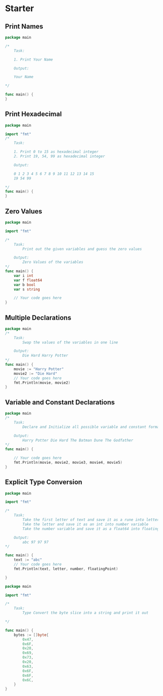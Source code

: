 # Starter

## Print Names

```go title="main.go"
package main

/*
    Task:

    1. Print Your Name

    Output:

    Your Name

*/

func main() {
}
```

## Print Hexadecimal

```go linenums="1" title="main.go"
package main

import "fmt"
/*
    Task:

    1. Print 0 to 15 as hexadecimal integer
    2. Print 19, 54, 99 as hexadecimal integer

    Output:

    0 1 2 3 4 5 6 7 8 9 10 11 12 13 14 15
    19 54 99

*/
func main() {
}
```

## Zero Values

```go linenums="1" title="main.go"
package main

import "fmt"

/*
    Task:
        Print out the given variables and guess the zero values

    Output:
        Zero Values of the variables
*/
func main() {
	var i int
	var f float64
	var b bool
	var s string

    // Your code goes here
}
```

## Multiple Declarations

```go linenums="1" title="main.go"
package main
/*
    Task:
        Swap the values of the variables in one line

    Output:
        Die Hard Harry Potter
*/
func main() {
    movie := "Harry Potter"
    movie2 := "Die Hard"
    // Your code goes here
    fmt.Println(movie, movie2)
}
```

## Variable and Constant Declarations

```go linenums="1" title="main.go"
package main
/*
    Task:
        Declare and Initialize all possible variable and constant formats

    Output:
        Harry Potter Die Hard The Batman Dune The Godfather
*/
func main() {

    // Your code goes here
    fmt.Println(movie, movie2, movie3, movie4, movie5)
}
```

## Explicit Type Conversion

```go linenums="1" title="main.go"
package main

import "fmt"

/*
	Task:
		Take the first letter of text and save it as a rune into letter variable
		Take the letter and save it as an int into number variable
		Take the number variable and save it as a float64 into floatingPoint variable

	Output:
		abc 97 97 97
*/

func main() {
	text := "abc"
	// Your code goes here
	fmt.Println(text, letter, number, floatingPoint)

}
```

```go linenums="1" title="main.go"
package main

import "fmt"

/*
	Task:
        Type Convert the byte slice into a string and print it out

*/

func main() {
	bytes := []byte{
		0x47,
		0x6F,
		0x20,
		0x69,
		0x73,
		0x20,
		0x63,
		0x6F,
		0x6F,
		0x6C,
	}
}
```
